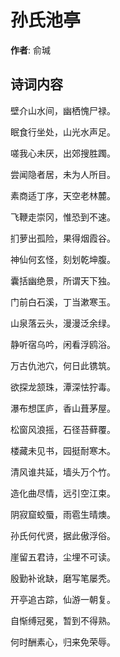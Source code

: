 # 孙氏池亭

**作者**: 俞瑊

## 诗词内容

壁介山水间，幽栖愧尸禄。

眠食行坐处，山光水声足。

嗟我心未厌，出郊搜胜躅。

尝闻隐者居，未为人所目。

素商适丁序，天空老林麓。

飞鞭走崇冈，惟恐到不速。

扪萝出孤险，果得烟霞谷。

神仙何玄怪，刻划乾坤腹。

囊括幽绝景，所谓天下独。

门前白石溪，丁当漱寒玉。

山泉落云头，漫漫泛余绿。

静听宿乌吟，闲看浮鸥浴。

万古仇池穴，何日此镌筑。

欲探龙颔珠，潭深怯狞毒。

瀑布想匡庐，香山葺茅屋。

松窗风浪摇，石径苔藓覆。

楼藏未见书，园挺耐寒木。

清风谁共延，墙头万个竹。

造化曲尽情，远引空江束。

阴寂窟蛟蜃，雨雹生晴燠。

孙氏何代贤，据此傲浮俗。

崖留五君诗，尘埋不可读。

殷勤补讹缺，磨写笔屡秃。

开亭追古踪，仙游一朝复。

自惭缚冠冕，暂到不得熟。

何时酬素心，归来免荣辱。

